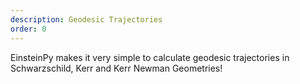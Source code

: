 ```yaml
---
description: Geodesic Trajectories
order: 0
---
```

EinsteinPy makes it very simple to calculate geodesic trajectories in Schwarzschild, Kerr and Kerr Newman Geometries! 
